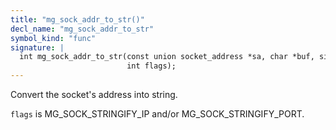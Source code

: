 ```yaml
---
title: "mg_sock_addr_to_str()"
decl_name: "mg_sock_addr_to_str"
symbol_kind: "func"
signature: |
  int mg_sock_addr_to_str(const union socket_address *sa, char *buf, size_t len,
                          int flags);
---
```


Convert the socket's address into string.

`flags` is MG_SOCK_STRINGIFY_IP and/or MG_SOCK_STRINGIFY_PORT. 

